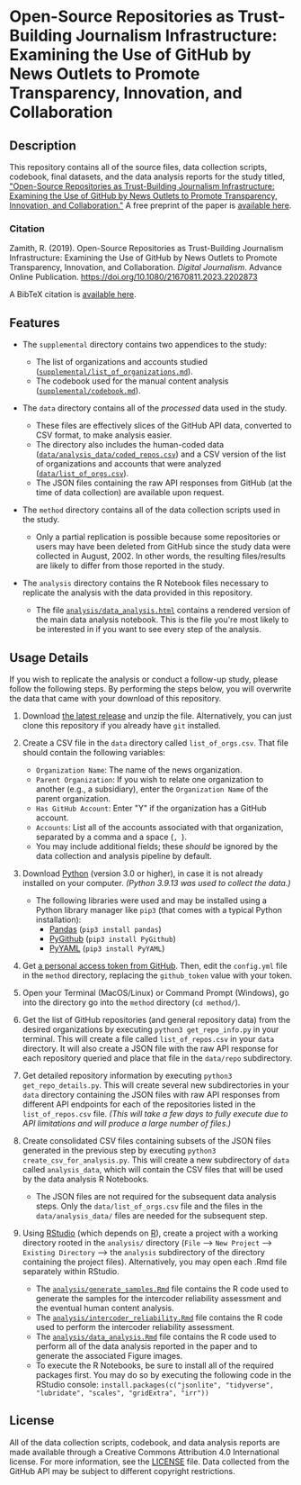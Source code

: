 # Open-Source Repositories as Trust-Building Journalism Infrastructure: Examining the Use of GitHub by News Outlets to Promote Transparency, Innovation, and Collaboration

## Description

This repository contains all of the source files, data collection scripts, codebook, final datasets, and the data analysis reports for the study titled, ["Open-Source Repositories as Trust-Building Journalism Infrastructure: Examining the Use of GitHub by News Outlets to Promote Transparency, Innovation, and Collaboration."](https://doi.org/10.1080/21670811.2023.2202873) A free preprint of the paper is [available here](https://rodrigozamith.com/pubs/open-source-repositories-as-trust-building-journalism-infrastructure.pdf).

### Citation

Zamith, R. (2019). Open-Source Repositories as Trust-Building Journalism Infrastructure: Examining the Use of GitHub by News Outlets to Promote Transparency, Innovation, and Collaboration. *Digital Journalism*. Advance Online Publication. https://doi.org/10.1080/21670811.2023.2202873

A BibTeX citation is [available here](citation.bib).

## Features

* The `supplemental` directory contains two appendices to the study:
    * The list of organizations and accounts studied ([`supplemental/list_of_organizations.md`](supplemental/list_of_organizations.md)).
    * The codebook used for the manual content analysis ([`supplemental/codebook.md`](supplemental/codebook.md)).

* The `data` directory contains all of the *processed* data used in the study.
    * These files are effectively slices of the GitHub API data, converted to CSV format, to make analysis easier.
    * The directory also includes the human-coded data ([`data/analysis_data/coded_repos.csv`](data/analysis_data/coded_repos.csv)) and a CSV version of the list of organizations and accounts that were analyzed ([`data/list_of_orgs.csv`](data/list_of_orgs.csv)).
    * The JSON files containing the raw API responses from GitHub (at the time of data collection) are available upon request.

* The `method` directory contains all of the data collection scripts used in the study.
    * Only a partial replication is possible because some repositories or users may have been deleted from GitHub since the study data were collected in August, 2002. In other words, the resulting files/results are likely to differ from those reported in the study.

* The `analysis` directory contains the R Notebook files necessary to replicate the analysis with the data provided in this repository.
    * The file [`analysis/data_analysis.html`](analysis/data_analysis.html) contains a rendered version of the main data analysis notebook. This is the file you're most likely to be interested in if you want to see every step of the analysis.

## Usage Details

If you wish to replicate the analysis or conduct a follow-up study, please follow the following steps. By performing the steps below, you will overwrite the data that came with your download of this repository.

1. Download [the latest release](releases/latest) and unzip the file. Alternatively, you can just clone this repository if you already have `git` installed.

2. Create a CSV file in the `data` directory called `list_of_orgs.csv`. That file should contain the following variables:
    * `Organization Name`: The name of the news organization.
    * `Parent Organization`: If you wish to relate one organization to another (e.g., a subsidiary), enter the `Organization Name` of the parent organization.
    * `Has GitHub Account`: Enter "Y" if the organization has a GitHub account.
    * `Accounts`: List all of the accounts associated with that organization, separated by a comma and a space (`, `).
    * You may include additional fields; these *should* be ignored by the data collection and analysis pipeline by default.

3. Download [Python](https://www.python.org/) (version 3.0 or higher), in case it is not already installed on your computer. *(Python 3.9.13 was used to collect the data.)*
    * The following libraries were used and may be installed using a Python library manager like `pip3` (that comes with a typical Python installation):
        * [Pandas](https://pypi.org/project/pandas/) (`pip3 install pandas`)
        * [PyGithub](https://pypi.org/project/PyGithub/) (`pip3 install PyGithub`)
        * [PyYAML](https://pypi.org/project/PyYAML/) (`pip3 install PyYAML`)

3. Get [a personal access token from GitHub](https://docs.github.com/en/authentication/keeping-your-account-and-data-secure/creating-a-personal-access-token). Then, edit the `config.yml` file in the `method` directory, replacing the `github_token` value with your token.

4. Open your Terminal (MacOS/Linux) or Command Prompt (Windows), go into the directory go into the `method` directory (`cd method/`).

5. Get the list of GitHub repositories (and general repository data) from the desired organizations by executing `python3 get_repo_info.py` in your terminal. This will create a file called `list_of_repos.csv` in your `data` directory. It will also create a JSON file with the raw API response for each repository queried and place that file in the `data/repo` subdirectory.

6. Get detailed repository information by executing `python3 get_repo_details.py`. This will create several new subdirectories in your `data` directory containing the JSON files with raw API responses from different API endpoints for each of the repositories listed in the `list_of_repos.csv` file. *(This will take a few days to fully execute due to API limitations and will produce a large number of files.)*

7. Create consolidated CSV files containing subsets of the JSON files generated in the previous step by executing `python3 create_csv_for_analysis.py`. This will create a new subdirectory of `data` called `analysis_data`, which will contain the CSV files that will be used by the data analysis R Notebooks.
    * The JSON files are not required for the subsequent data analysis steps. Only the `data/list_of_orgs.csv` file and the files in the `data/analysis_data/` files are needed for the subsequent step.

8. Using [RStudio](https://www.rstudio.com/) (which depends on [R](https://www.r-project.org/)), create a project with a working directory rooted in the `analysis/` directory (`File` --> `New Project` --> `Existing Directory` --> the `analysis` subdirectory of the directory containing the project files). Alternatively, you may open each .Rmd file separately within RStudio.
    * The [`analysis/generate_samples.Rmd`](analysis/generate_samples.Rmd) file contains the R code used to generate the samples for the intercoder reliability assessment and the eventual human content analysis.
    * The [`analysis/intercoder_reliability.Rmd`](analysis/intercoder_reliability.Rmd) file contains the R code used to perform the intercoder reliability assessment.
    * The [`analysis/data_analysis.Rmd`](analysis/data_analysis.html) file contains the R code used to perform all of the data analysis reported in the paper and to generate the associated Figure images.
    * To execute the R Notebooks, be sure to install all of the required packages first. You may do so by executing the following code in the RStudio console: `install.packages(c("jsonlite", "tidyverse", "lubridate", "scales", "gridExtra", "irr"))`

## License

All of the data collection scripts, codebook, and data analysis reports are made available through a Creative Commons Attribution 4.0 International license. For more information, see the [LICENSE](LICENSE) file. Data collected from the GitHub API may be subject to different copyright restrictions.
